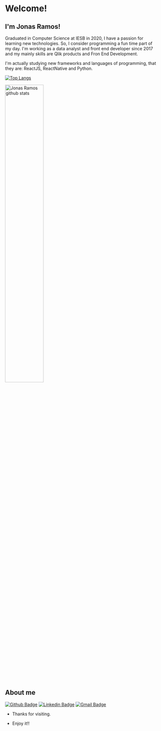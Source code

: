 
 
# Welcome!
 
## I'm Jonas Ramos!

Graduated in Computer Science at IESB in 2020, I have a passion for learning new technologies. So, I consider programming a fun time part of my day.
I'm working as a data analyst and front end developer since 2017 and my mainly skills are Qlik products and Fron End Development.

I'm actually studying new frameworks and languages of programming, that they are: ReactJS, ReactNative and Python.

[![Top Langs](https://github-readme-stats.vercel.app/api/top-langs/?username=jjonasramos)](https://github.com/jjonasramos)

<a href="https://github.com/jjonasramos">
    <img align="center" width="50%" alt="Jonas Ramos github stats" src="https://github-readme-stats.vercel.app/api?username=jjonasramos&show_icons=true&hide_border=true" />
</a>



 
## About me 
[![Github Badge](https://img.shields.io/badge/-Github-000?style=flat-square&logo=Github&logoColor=white&link=https://github.com/jjonasramos/)](https://github.com/jjonasramos/)
[![Linkedin Badge](https://img.shields.io/badge/-LinkedIn-blue?style=flat-square&logo=Linkedin&logoColor=white&link=https://www.linkedin.com/in/jonasramos/)](https://www.linkedin.com/in/jonasramos/)
[![Gmail Badge](https://img.shields.io/badge/-Gmail-c14438?style=flat-square&logo=Gmail&logoColor=white&link=mailto:jjonasramos@gmail.com)](mailto:jjonasramos@gmail.com)
 
- Thanks for visiting. 
 
- Enjoy it!!
